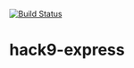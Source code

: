 [![Build Status](https://travis-ci.com/contractless/hack9-express.svg?branch=master)](https://travis-ci.com/contractless/hack9-express)

# hack9-express
